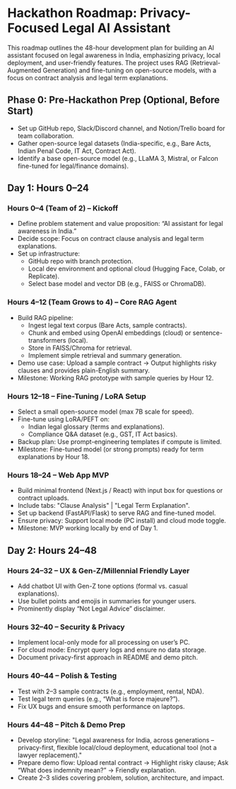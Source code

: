 # Hackathon Roadmap: Privacy-Focused Legal AI Assistant

This roadmap outlines the 48-hour development plan for building an AI assistant focused on legal awareness in India, emphasizing privacy, local deployment, and user-friendly features. The project uses RAG (Retrieval-Augmented Generation) and fine-tuning on open-source models, with a focus on contract analysis and legal term explanations.

## Phase 0: Pre-Hackathon Prep (Optional, Before Start)
- Set up GitHub repo, Slack/Discord channel, and Notion/Trello board for team collaboration.
- Gather open-source legal datasets (India-specific, e.g., Bare Acts, Indian Penal Code, IT Act, Contract Act).
- Identify a base open-source model (e.g., LLaMA 3, Mistral, or Falcon fine-tuned for legal/finance domains).

## Day 1: Hours 0–24
### Hours 0–4 (Team of 2) – Kickoff
- Define problem statement and value proposition: “AI assistant for legal awareness in India.”
- Decide scope: Focus on contract clause analysis and legal term explanations.
- Set up infrastructure:
  - GitHub repo with branch protection.
  - Local dev environment and optional cloud (Hugging Face, Colab, or Replicate).
  - Select base model and vector DB (e.g., FAISS or ChromaDB).

### Hours 4–12 (Team Grows to 4) – Core RAG Agent
- Build RAG pipeline:
  - Ingest legal text corpus (Bare Acts, sample contracts).
  - Chunk and embed using OpenAI embeddings (cloud) or sentence-transformers (local).
  - Store in FAISS/Chroma for retrieval.
  - Implement simple retrieval and summary generation.
- Demo use case: Upload a sample contract → Output highlights risky clauses and provides plain-English summary.
- Milestone: Working RAG prototype with sample queries by Hour 12.

### Hours 12–18 – Fine-Tuning / LoRA Setup
- Select a small open-source model (max 7B scale for speed).
- Fine-tune using LoRA/PEFT on:
  - Indian legal glossary (terms and explanations).
  - Compliance Q&A dataset (e.g., GST, IT Act basics).
- Backup plan: Use prompt-engineering templates if compute is limited.
- Milestone: Fine-tuned model (or strong prompts) ready for term explanations by Hour 18.

### Hours 18–24 – Web App MVP
- Build minimal frontend (Next.js / React) with input box for questions or contract uploads.
- Include tabs: "Clause Analysis" | "Legal Term Explanation".
- Set up backend (FastAPI/Flask) to serve RAG and fine-tuned model.
- Ensure privacy: Support local mode (PC install) and cloud mode toggle.
- Milestone: MVP working locally by end of Day 1.

## Day 2: Hours 24–48
### Hours 24–32 – UX & Gen-Z/Millennial Friendly Layer
- Add chatbot UI with Gen-Z tone options (formal vs. casual explanations).
- Use bullet points and emojis in summaries for younger users.
- Prominently display “Not Legal Advice” disclaimer.

### Hours 32–40 – Security & Privacy
- Implement local-only mode for all processing on user’s PC.
- For cloud mode: Encrypt query logs and ensure no data storage.
- Document privacy-first approach in README and demo pitch.

### Hours 40–44 – Polish & Testing
- Test with 2–3 sample contracts (e.g., employment, rental, NDA).
- Test legal term queries (e.g., “What is force majeure?”).
- Fix UX bugs and ensure smooth performance on laptops.

### Hours 44–48 – Pitch & Demo Prep
- Develop storyline: "Legal awareness for India, across generations – privacy-first, flexible local/cloud deployment, educational tool (not a lawyer replacement)."
- Prepare demo flow: Upload rental contract → Highlight risky clause; Ask “What does indemnity mean?” → Friendly explanation.
- Create 2–3 slides covering problem, solution, architecture, and impact.
